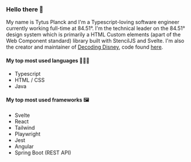 ### Hello there 👋

My name is Tytus Planck and I'm a Typescript-loving software engineer currently working full-time at 84.51°. I'm the technical leader on the 84.51° design system which is primarily a HTML Custom elements (apart of the Web Component standard) library built with StencilJS and Svelte. I'm also the creator and maintainer of [Decoding Disney](https://decodingdisney.com), code found [here](https://github.com/tytusplanck/decoding-disney-next).

#### My top most used languages 👨🏻‍💻

- Typescript
- HTML / CSS
- Java

#### My top most used frameworks 🖼️

- Svelte
- React
- Tailwind
- Playwright
- Jest
- Angular
- Spring Boot (REST API)
